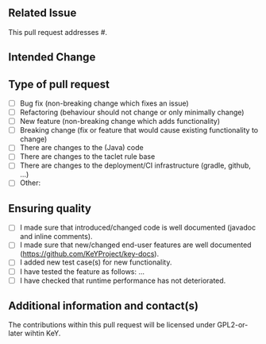 <!-- Thanks for submitting this pull request for KeY -->
<!-- Since the project has a strict review policy, please make the -->
<!-- reviewer's job easier by providing the necessary information -->
<!-- in the text below. The comments may remain since they will be -->
<!-- invisible when showing the PR. -->

## Related Issue

<!-- Please remove if this PR is not related to an issue. -->
<!-- Please add number if it is in answer to an issue. -->
This pull request addresses #.

## Intended Change

<!-- Please give a brief description of what behaviour changes and 
     why it should be changed. -->

## Type of pull request

<!--- What types of changes does your code introduce? Put an `x` in the box(es) that apply: -->

- [ ] Bug fix (non-breaking change which fixes an issue)
- [ ] Refactoring (behaviour should not change or only minimally change)
- [ ] New feature (non-breaking change which adds functionality)
- [ ] Breaking change (fix or feature that would cause existing functionality to change)
- [ ] There are changes to the (Java) code
- [ ] There are changes to the taclet rule base
- [ ] There are changes to the deployment/CI infrastructure (gradle, github, ...)
- [ ] Other: 

## Ensuring quality
    
- [ ] I made sure that introduced/changed code is well documented (javadoc and inline comments).
- [ ] I made sure that new/changed end-user features are well documented (https://github.com/KeYProject/key-docs).
- [ ] I added new test case(s) for new functionality.
- [ ] I have tested the feature as follows: ...
- [ ] I have checked that runtime performance has not deteriorated.

## Additional information and contact(s)

<!-- Add further information to help the reviewer understand the request.
     Leave empty if you are sure the reviewer does not need more
     
     Who apart from yourself is involved in this pull request?
     Use @mentions to refer to them here -->
     
<!-- DRAFT MODE: Please note that on the button to submit this pull
     request you can select between submitting a merge-ready request
     or one in draft mode (still evolving). 
     Please use the draft mode unless you think that your proposal
     should be brought onto master in the current form. -->

The contributions within this pull request will be licensed under GPL2-or-later wihtin KeY.
